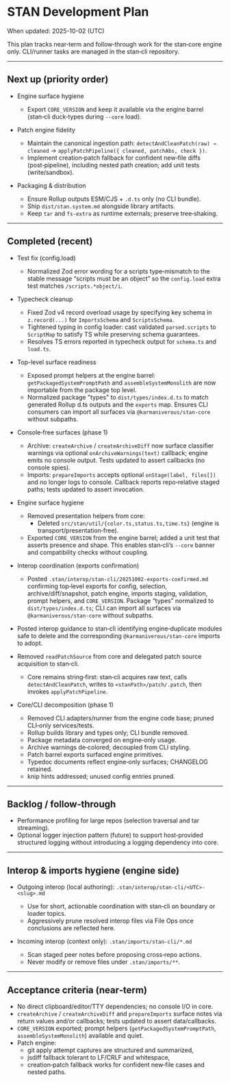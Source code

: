 # STAN Development Plan

When updated: 2025-10-02 (UTC)

This plan tracks near‑term and follow‑through work for the stan‑core engine only. CLI/runner tasks are managed in the stan‑cli repository.

---

## Next up (priority order)

- Engine surface hygiene
  - Export `CORE_VERSION` and keep it available via the engine barrel (stan‑cli duck‑types during `--core` load).

- Patch engine fidelity
  - Maintain the canonical ingestion path: `detectAndCleanPatch(raw) → cleaned` → `applyPatchPipeline({ cleaned, patchAbs, check })`.
  - Implement creation‑patch fallback for confident new‑file diffs (post‑pipeline), including nested path creation; add unit tests (write/sandbox).

- Packaging & distribution
  - Ensure Rollup outputs ESM/CJS + `.d.ts` only (no CLI bundle).
  - Ship `dist/stan.system.md` alongside library artifacts.
  - Keep `tar` and `fs-extra` as runtime externals; preserve tree‑shaking.

---

## Completed (recent)

- Test fix (config.load)
  - Normalized Zod error wording for a scripts type‑mismatch
    to the stable message “scripts must be an object” so the
    `config.load` extra test matches `/scripts.*object/i`.

- Typecheck cleanup
  - Fixed Zod v4 record overload usage by specifying key schema in `z.record(...)`
    for `ImportsSchema` and `ScriptsSchema`.
  - Tightened typing in config loader: cast validated `parsed.scripts` to
    `ScriptMap` to satisfy TS while preserving schema guarantees.
  - Resolves TS errors reported in typecheck output for `schema.ts` and `load.ts`.

- Top-level surface readiness
  - Exposed prompt helpers at the engine barrel:
    `getPackagedSystemPromptPath` and `assembleSystemMonolith` are now
    importable from the package top level.
  - Normalized package "types" to `dist/types/index.d.ts` to match generated
    Rollup d.ts outputs and the `exports` map. Ensures CLI consumers can import
    all surfaces via `@karmaniverous/stan-core` without subpaths.

- Console‑free surfaces (phase 1)
  - Archive: `createArchive` / `createArchiveDiff` now surface classifier
    warnings via optional `onArchiveWarnings(text)` callback; engine emits no
    console output. Tests updated to assert callbacks (no console spies).
  - Imports: `prepareImports` accepts optional `onStage(label, files[])` and no
    longer logs to console. Callback reports repo‑relative staged paths; tests
    updated to assert invocation.

- Engine surface hygiene
  - Removed presentation helpers from core:
    - Deleted `src/stan/util/{color.ts,status.ts,time.ts}` (engine is
      transport/presentation‑free).
  - Exported `CORE_VERSION` from the engine barrel; added a unit test that
    asserts presence and shape. This enables stan‑cli’s `--core` banner and
    compatibility checks without coupling.

- Interop coordination (exports confirmation)
  - Posted `.stan/interop/stan-cli/20251002-exports-confirmed.md` confirming
    top‑level exports for config, selection, archive/diff/snapshot, patch
    engine, imports staging, validation, prompt helpers, and `CORE_VERSION`.
    Package “types” normalized to `dist/types/index.d.ts`; CLI can import all
    surfaces via `@karmaniverous/stan-core` without subpaths.

- Posted interop guidance to stan‑cli identifying engine‑duplicate modules safe to delete and the corresponding `@karmaniverous/stan-core` imports to adopt.

- Removed `readPatchSource` from core and delegated patch source acquisition to stan‑cli.
  - Core remains string‑first: stan‑cli acquires raw text, calls `detectAndCleanPatch`, writes to `<stanPath>/patch/.patch`, then invokes `applyPatchPipeline`.

- Core/CLI decomposition (phase 1)
  - Removed CLI adapters/runner from the engine code base; pruned CLI‑only services/tests.
  - Rollup builds library and types only; CLI bundle removed.
  - Package metadata converged on engine‑only usage.
  - Archive warnings de‑colored; decoupled from CLI styling.
  - Patch barrel exports surfaced engine primitives.
  - Typedoc documents reflect engine‑only surfaces; CHANGELOG retained.
  - knip hints addressed; unused config entries pruned.

---

## Backlog / follow‑through

- Performance profiling for large repos (selection traversal and tar streaming).
- Optional logger injection pattern (future) to support host‑provided structured logging without introducing a logging dependency into core.

---

## Interop & imports hygiene (engine side)

- Outgoing interop (local authoring): `.stan/interop/stan-cli/<UTC>-<slug>.md`
  - Use for short, actionable coordination with stan‑cli on boundary or loader topics.
  - Aggressively prune resolved interop files via File Ops once conclusions are reflected here.

- Incoming interop (context only): `.stan/imports/stan-cli/*.md`
  - Scan staged peer notes before proposing cross‑repo actions.
  - Never modify or remove files under `.stan/imports/**`.

---

## Acceptance criteria (near‑term)

- No direct clipboard/editor/TTY dependencies; no console I/O in core.
- `createArchive` / `createArchiveDiff` and `prepareImports` surface notes via return values and/or callbacks; tests updated to assert data/callbacks.
- `CORE_VERSION` exported; prompt helpers (`getPackagedSystemPromptPath`, `assembleSystemMonolith`) available and quiet.
- Patch engine:
  - git apply attempt captures are structured and summarized,
  - jsdiff fallback tolerant to LF/CRLF and whitespace,
  - creation‑patch fallback works for confident new‑file cases and nested paths.
